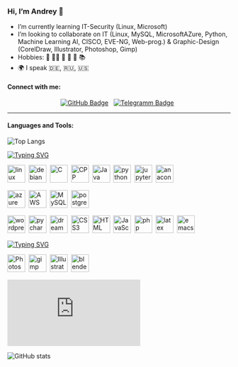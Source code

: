 ### Hi, I’m Andrey 👋

* I’m currently learning IT-Security (Linux, Microsoft)
* I’m looking to collaborate on IT (Linux, MySQL, MicrosoftAZure, Python, Machine Learning AI, CISCO, EVE-NG, Web-prog.) & Graphic-Design (CorelDraw, Illustrator, Photoshop, Gimp)
* Hobbies: 🏐 🏊‍♂️ 🚴 🏓 🚗 📚
* 🌍 I speak 🇩🇪, 🇷🇺, 🇺🇸

#### Connect with me:
<div id="badges" align="center">
<a href="https://github.com/andreymikhit">
<img src="https://img.shields.io/badge/GitHub-181717?style=flat&logo=github&logoColor=white" alt="GitHub Badge"/></a>&nbsp;&nbsp;
<a href="https://t.me/andreim177">
<img src="https://img.shields.io/badge/Telegram-26A5E4?style=flat&logo=telegram&logoColor=white" alt="Telegramm Badge"/></a>&nbsp;&nbsp;
</div>

<!-- https://github.com/devicons/devicon/tree/master/icons
https://devicon.dev/
-->
---
#### Languages and Tools:

![Top Langs](https://github-readme-stats.vercel.app/api/top-langs/?username=andreymikhit&layout=compact&theme=cobalt&langs_count=20)</br>

[![Typing SVG](https://readme-typing-svg.herokuapp.com?color=%2336BCF7&lines=Computer+science)](https://git.io/typing-svg)
<p>
<img src="https://cdn.jsdelivr.net/gh/devicons/devicon@latest/icons/linux/linux-original.svg" title="linux" alt="linux" width="40" height="40"/>&nbsp;
<img src="https://cdn.jsdelivr.net/gh/devicons/devicon@latest/icons/debian/debian-original.svg" title="debian" alt="debian" width="40" height="40"/>&nbsp;
<img src="https://cdn.jsdelivr.net/gh/devicons/devicon@latest/icons/c/c-original.svg" title="C" alt="C" width="40" height="40"/>&nbsp;
<img src="https://cdn.jsdelivr.net/gh/devicons/devicon@latest/icons/cplusplus/cplusplus-original.svg" title="CPP" alt="CPP" width="40" height="40"/>&nbsp;
<img src="https://cdn.jsdelivr.net/gh/devicons/devicon@latest/icons/java/java-original.svg" title="Java" alt="Java" width="40" height="40"/>&nbsp;
<img src="https://cdn.jsdelivr.net/gh/devicons/devicon@latest/icons/python/python-original.svg" title="python" alt="python" width="40" height="40"/>&nbsp;
<img src="https://cdn.jsdelivr.net/gh/devicons/devicon@latest/icons/jupyter/jupyter-original.svg" title="jupyter" alt="jupyter" width="40" height="40"/>&nbsp;
<img src="https://cdn.jsdelivr.net/gh/devicons/devicon@latest/icons/anaconda/anaconda-original.svg" title="anaconda" alt="anaconda" width="40" height="40"/>&nbsp;
</p>
<p>
<img src="https://cdn.jsdelivr.net/gh/devicons/devicon@latest/icons/azure/azure-original-wordmark.svg" title="azure" alt="azure" width="40" height="40"/>&nbsp;
<img src="https://cdn.jsdelivr.net/gh/devicons/devicon@latest/icons/amazonwebservices/amazonwebservices-plain-wordmark.svg" title="AWS" alt="AWS" width="40" height="40"/>&nbsp;
<img src="https://cdn.jsdelivr.net/gh/devicons/devicon@latest/icons/mysql/mysql-original-wordmark.svg" title="MySQL"  alt="MySQL" width="40" height="40"/>&nbsp;
<img src="https://cdn.jsdelivr.net/gh/devicons/devicon@latest/icons/postgresql/postgresql-original-wordmark.svg" title="postgresql"  alt="postgresql" width="40" height="40"/>&nbsp;
</p>
<p>
<img src="https://cdn.jsdelivr.net/gh/devicons/devicon@latest/icons/wordpress/wordpress-original.svg" title="wordpress" alt="wordpress" width="40" height="40"/>&nbsp;
<img src="https://cdn.jsdelivr.net/gh/devicons/devicon@latest/icons/pycharm/pycharm-original.svg" title="pycharm" alt="pycharm" width="40" height="40"/>&nbsp;
<img src="https://cdn.jsdelivr.net/gh/devicons/devicon@latest/icons/dreamweaver/dreamweaver-original.svg" title="dreamweaver" alt="dreamweaver" width="40" height="40"/>&nbsp;
<img src="https://cdn.jsdelivr.net/gh/devicons/devicon@latest/icons/css3/css3-original.svg" title="CSS3" alt="CSS3" width="40" height="40"/>&nbsp;          
<img src="https://cdn.jsdelivr.net/gh/devicons/devicon@latest/icons/html5/html5-original.svg" title="HTML5" alt="HTML" width="40" height="40"/>&nbsp;
<img src="https://cdn.jsdelivr.net/gh/devicons/devicon@latest/icons/javascript/javascript-plain.svg" title="JavaScript" alt="JavaScript" width="40" height="40"/>&nbsp;
<img src="https://cdn.jsdelivr.net/gh/devicons/devicon@latest/icons/php/php-original.svg" title="php" alt="php" width="40" height="40"/>&nbsp;
<img src="https://cdn.jsdelivr.net/gh/devicons/devicon@latest/icons/latex/latex-original.svg" title="latex" alt="latex" width="40" height="40"/>&nbsp;
<img src="https://cdn.jsdelivr.net/gh/devicons/devicon@latest/icons/emacs/emacs-original.svg" title="emacs" alt="emacs" width="40" height="40"/>&nbsp;
</p>

[![Typing SVG](https://readme-typing-svg.herokuapp.com?color=%2336BCF7&lines=Graphic+design)](https://git.io/typing-svg)
<p>
<img src="https://cdn.jsdelivr.net/gh/devicons/devicon@latest/icons/photoshop/photoshop-original.svg" title="Photoshop" alt="Photoshop" width="40" height="40"/>&nbsp;
<img src="https://cdn.jsdelivr.net/gh/devicons/devicon@latest/icons/gimp/gimp-original.svg" title="gimp" alt="gimp" width="40" height="40"/>&nbsp;
<img src="https://cdn.jsdelivr.net/gh/devicons/devicon@latest/icons/illustrator/illustrator-plain.svg" title="Illustrator" alt="Illustrator" width="40" height="40"/>&nbsp;
<img src="https://cdn.jsdelivr.net/gh/devicons/devicon@latest/icons/blender/blender-original.svg" title="blender" alt="blender" width="40" height="40"/>&nbsp;
</p>

<!-- color=white  peng=false  pie	boolean  parameter=value & color=white & pie=false
-->
[![My Stats](https://github-stats-evirunurm.vercel.app/api/stats.js?username=andreymikhit)](https://github.com/andreymikhit?tab=repositories)

![GitHub stats](https://github-readme-stats.vercel.app/api?username=andreymikhit&theme=cobalt&show_icons=true)



<!---
![Top Langs](https://github-readme-stats.vercel.app/api/top-langs/?username=andreymikhit&layout=donut&langs_count=8)

![Anurag's GitHub stats](https://github-readme-stats.vercel.app/api?username=AParovyshnaya&theme=cobalt&show_icons=true)

[![Top Langs](https://github-readme-stats.vercel.app/api/top-langs/?username=anuraghazra&layout=compact)](https://github.com/anuraghazra/github-readme-stats)

[![Readme Card](https://github-readme-stats.vercel.app/api/pin/?username=anuraghazra&repo=github-readme-stats)](https://github.com/anuraghazra/github-readme-stats)

![WakaTime stats](https://github-readme-stats.vercel.app/api/wakatime?username=andreymikhit)
--->






<!---
andreymikhit/andreymikhit is a ✨ special ✨ repository because its `README.md` (this file) appears on your GitHub profile.
You can click the Preview link to take a look at your changes.
--->

